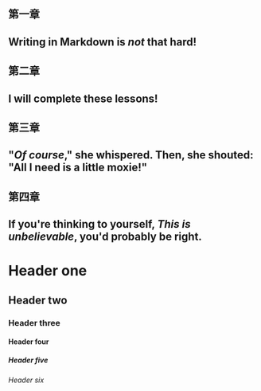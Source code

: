 

## 第一章
## Writing in Markdown is _not_ that hard!

## 第二章
## I **will** complete these lessons!

## 第三章
## "_Of course_," she whispered. Then, she shouted: "All I need is **a little moxie**!"

## 第四章
## If you're thinking to yourself, **_This is unbelievable_**, you'd probably be right.


# Header one
## Header two
### Header three
#### Header four
##### Header five
###### Header six

